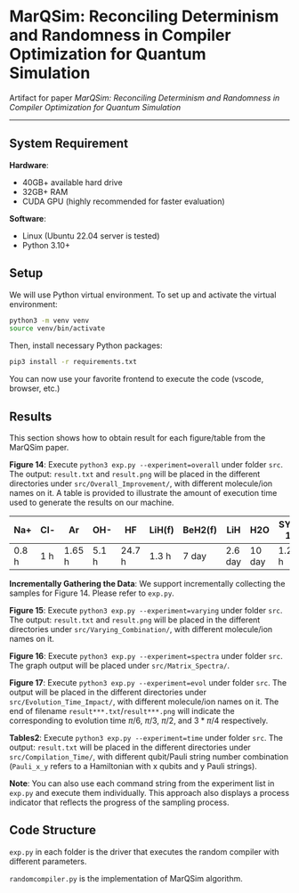 # MarQSim: Reconciling Determinism and Randomness in Compiler Optimization for Quantum Simulation

Artifact for paper _MarQSim: Reconciling Determinism and Randomness in Compiler Optimization for Quantum Simulation_

---

## System Requirement

**Hardware**:

* 40GB+ available hard drive
* 32GB+ RAM
* CUDA GPU (highly recommended for faster evaluation)

**Software**:

* Linux (Ubuntu 22.04 server is tested)
* Python 3.10+

## Setup

We will use Python virtual environment. To set up and activate the virtual environment:

```bash
python3 -m venv venv
source venv/bin/activate
```

Then, install necessary Python packages:

```bash
pip3 install -r requirements.txt
```

You can now use your favorite frontend to execute the code (vscode, browser, etc.)

## Results

This section shows how to obtain result for each figure/table from the MarQSim paper.

**Figure 14**: Execute `python3 exp.py --experiment=overall` under folder `src`. The output: `result.txt` and `result.png` will be placed in the different directories under `src/Overall_Improvement/`, with different molecule/ion names on it. A table is provided to illustrate the amount of execution time used to generate the results on our machine.

| Na+   | Cl-   | Ar    | OH-   | HF    | LiH(f) | BeH2(f) | LiH    | H2O    | SYK 1 | SYK 2 | BeH2   |
|-------|-------|-------|-------|-------|--------|---------|--------|--------|-------|-------|--------|
| 0.8 h | 1 h   | 1.65 h | 5.1 h | 24.7 h | 1.3 h  | 7 day  | 2.6 day | 10 day | 1.24  h | 3.44 h | 3.5 day |

**Incrementally Gathering the Data**: We support incrementally collecting the samples for Figure 14. Please refer to `exp.py`.

**Figure 15**: Execute `python3 exp.py --experiment=varying` under folder `src`. The output: `result.txt` and `result.png` will be placed in the different directories under `src/Varying_Combination/`, with different molecule/ion names on it.

**Figure 16**: Execute `python3 exp.py --experiment=spectra` under folder `src`. The graph output will be placed under `src/Matrix_Spectra/`.

**Figure 17**: Execute `python3 exp.py --experiment=evol` under folder `src`. The output will be placed in the different directories under `src/Evolution_Time_Impact/`, with different molecule/ion names on it. The end of filename `result***.txt`/`result***.png` will indicate the corresponding to evolution time $\pi/6$, $\pi/3$, $\pi/2$, and $3*\pi/4$ respectively.

**Tables2**: Execute `python3 exp.py --experiment=time` under folder `src`. The output: `result.txt` will be placed in the different directories under `src/Compilation_Time/`, with different qubit/Pauli string number combination (`Pauli_x_y` refers to a Hamiltonian with x qubits and y Pauli strings).

**Note**: You can also use each command string from the experiment list in `exp.py` and execute them individually. This approach also displays a process indicator that reflects the progress of the sampling process.

## Code Structure

`exp.py` in each folder is the driver that executes the random compiler with different parameters.

`randomcompiler.py` is the implementation of MarQSim algorithm.
